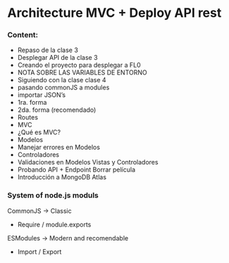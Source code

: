 # Architecture MVC + Deploy API rest


### Content:
- Repaso de la clase 3
- Desplegar API de la clase 3
- Creando el proyecto para desplegar a FL0
- NOTA SOBRE LAS VARIABLES DE ENTORNO
- Siguiendo con la clase clase 4
- pasando commonJS a modules
- importar JSON’s
- 1ra. forma
- 2da. forma (recomendado)
- Routes
- MVC
- ¿Qué es MVC?
- Modelos
- Manejar errores en Modelos
- Controladores
- Validaciones en Modelos Vistas y Controladores
- Probando API + Endpoint Borrar película
- Introducción a MongoDB Atlas


### System of node.js moduls

CommonJS -> Classic

- Require / module.exports

ESModules -> Modern and recomendable

- Import / Export